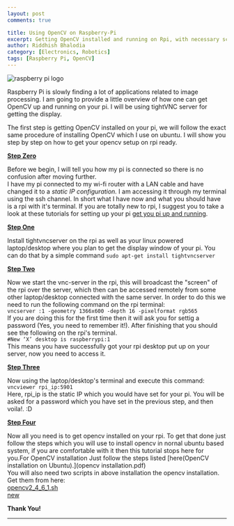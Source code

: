 ```yaml
---
layout: post
comments: true

title: Using OpenCV on Raspberry-Pi
excerpt: Getting OpenCV installed and running on Rpi, with necessary scripts and files
author: Riddhish Bhalodia
category: [Electronics, Robotics]
tags: [Raspberry Pi, OpenCV]
---
```



![raspberry pi logo](/assets/img/rpi.jpeg)

Raspberry Pi is slowly finding a lot of applications related to image processing. I am going to provide a little overview of how one can get OpenCV up and running on your pi. I will be using tightVNC server for getting the display.

The first step is getting OpenCV installed on your pi, we will follow the exact same procedure of installing OpenCV which I use on ubuntu. I will show you step by step on how to get your opencv setup on rpi ready.

**<u>Step Zero</u>**

Before we begin, I will tell you how my pi is connected so there is no confusion after moving further.  
I have my pi connected to my wi-fi router with a LAN cable and have changed it to a _static IP configuration._ I am accessing it through my terminal using the ssh channel. In short what I have now and what you should have is a rpi with it's terminal. If you are totally new to rpi, I suggest you to take a look at these tutorials for setting up your pi [get you pi up and running](http://riddhishb.github.io/blog/rpituts.html).

**<u>Step One</u>**

Install tightvncserver on the rpi as well as your linux powered laptop/desktop where you plan to get the display window of your pi. You can do that by a simple command `sudo apt-get install tightvncserver`

**<u>Step Two</u>**

Now we start the vnc-server in the rpi, this will broadcast the "screen" of the rpi over the server, which then can be accessed remotely from some other laptop/desktop connected with the same server. In order to do this we need to run the following command on the rpi terminal:  
`vncserver :1 -geometry 1366x600 -depth 16 -pixelformat rgb565`  
If you are doing this for the first time then it will ask you for settig a password (Yes, you need to remember it!). After finishing that you should see the following on the rpi's terminal.  
`#New ‘X’ desktop is raspberrypi:1`  
This means you have successfully got your rpi desktop put up on your server, now you need to access it.

**<u>Step Three</u>**

Now using the laptop/desktop's terminal and execute this command:  
`vncviewer rpi_ip:5901`  
Here, rpi_ip is the static IP which you would have set for your pi. You will be asked for a password which you have set in the previous step, and then voila!. :D

**<u>Step Four</u>**

Now all you need is to get opencv installed on your rpi. To get that done just follow the steps which you will use to install opencv in nornal ubuntu based system, if you are comfortable with it then this tutorial stops here for you.For OpenCV installation Just follow the steps listed [here(OpenCV installation on Ubuntu).](opencv installation.pdf)  
You will also need two scripts in above installation the opencv installation. Get them from here:  
[opencv2_4_6_1.sh](opencv2_4_6_1.sh)  
[new](new)

**Thank You!**  

* * *
